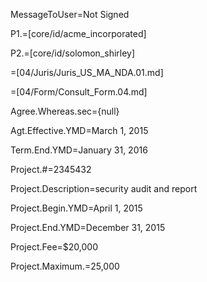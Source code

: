 MessageToUser=Not Signed

P1.=[core/id/acme_incorporated]

P2.=[core/id/solomon_shirley]

=[04/Juris/Juris_US_MA_NDA.01.md]

=[04/Form/Consult_Form.04.md]

Agree.Whereas.sec={null}

Agt.Effective.YMD=March 1, 2015

Term.End.YMD=January 31, 2016

Project.#=2345432

Project.Description=security audit and report

Project.Begin.YMD=April 1, 2015

Project.End.YMD=December 31, 2015

Project.Fee=$20,000

Project.Maximum.$=$25,000